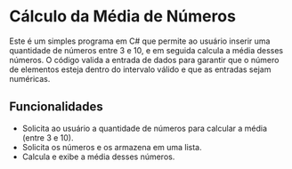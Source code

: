# Cálculo da Média de Números

Este é um simples programa em C# que permite ao usuário inserir uma quantidade de números entre 3 e 10, e em seguida calcula a média desses números. O código valida a entrada de dados para garantir que o número de elementos esteja dentro do intervalo válido e que as entradas sejam numéricas.

## Funcionalidades

- Solicita ao usuário a quantidade de números para calcular a média (entre 3 e 10).
- Solicita os números e os armazena em uma lista.
- Calcula e exibe a média desses números.

